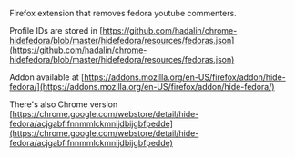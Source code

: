 Firefox extension that removes fedora youtube commenters.

Profile IDs are stored in [https://github.com/hadalin/chrome-hidefedora/blob/master/hidefedora/resources/fedoras.json](https://github.com/hadalin/chrome-hidefedora/blob/master/hidefedora/resources/fedoras.json)

Addon available at [https://addons.mozilla.org/en-US/firefox/addon/hide-fedora/](https://addons.mozilla.org/en-US/firefox/addon/hide-fedora/)

There's also Chrome version [https://chrome.google.com/webstore/detail/hide-fedora/acjgabfifnnmmlckmnijdbijgbfpedde](https://chrome.google.com/webstore/detail/hide-fedora/acjgabfifnnmmlckmnijdbijgbfpedde)